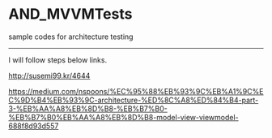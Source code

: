 # AND_MVVMTests
sample codes for architecture testing

----------------------------------
I will follow steps below links.

http://susemi99.kr/4644

https://medium.com/nspoons/%EC%95%88%EB%93%9C%EB%A1%9C%EC%9D%B4%EB%93%9C-architecture-%ED%8C%A8%ED%84%B4-part-3-%EB%AA%A8%EB%8D%B8-%EB%B7%B0-%EB%B7%B0%EB%AA%A8%EB%8D%B8-model-view-viewmodel-688f8d93d557

